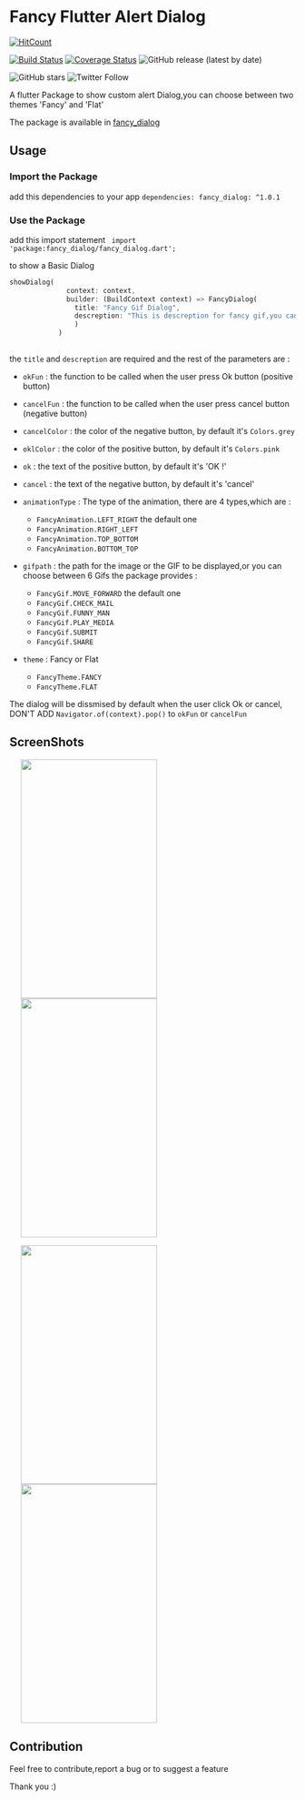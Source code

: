 # Fancy Flutter Alert Dialog

[![HitCount](http://hits.dwyl.com/DokkarRachidReda/Fancy-Flutter-Alert-Dialog.svg)](http://hits.dwyl.com/DokkarRachidReda/Fancy-Flutter-Alert-Dialog)

[![Build Status](https://travis-ci.com/DokkarRachidReda/Fancy-Flutter-Alert-Dialog.svg?branch=master)](https://travis-ci.com/DokkarRachidReda/Fancy-Flutter-Alert-Dialog) [![Coverage Status](https://coveralls.io/repos/github/DokkarRachidReda/DokkarRachidReda/badge.svg?branch=master)](https://coveralls.io/github/DokkarRachidReda/DokkarRachidReda?branch=master) ![GitHub release (latest by date)](https://img.shields.io/github/v/release/DokkarRachidReda/Fancy-Flutter-Alert-Dialog?style=plastic)


![GitHub stars](https://img.shields.io/github/stars/DokkarRachidReda/Fancy-Flutter-Alert-Dialog?style=social) ![Twitter Follow](https://img.shields.io/twitter/follow/DokkarReda?style=social)

A flutter Package to show custom alert Dialog,you can choose between two themes 'Fancy' and 'Flat'

The package is available in [fancy_dialog](https://pub.dev/packages/fancy_dialog)

## Usage 

### Import the Package 
add this dependencies to your app
``` dependencies: fancy_dialog: ^1.0.1 ```
### Use the Package
add this import statement 
``` import 'package:fancy_dialog/fancy_dialog.dart';```

to show a Basic Dialog

```Dart
showDialog(
              context: context,
              builder: (BuildContext context) => FancyDialog(
                title: "Fancy Gif Dialog",
                descreption: "This is descreption for fancy gif,you can load any image or gif to be displayed :), and you can choose between two themes Fancy and Flat",
                )
            ) 
          
```
         
the  ``` title ``` and ``` descreption ``` are required
 and the rest of the parameters are :
 * ``` okFun ``` : the function to be called when the user press Ok button (positive button)
 * ``` cancelFun ``` : the function to be called when the user press cancel button (negative button)
 * ``` cancelColor ``` : the color of the negative button, by default it's ``` Colors.grey ```
 * ``` oklColor ``` : the color of the positive button, by default it's ``` Colors.pink ```
 * ``` ok ``` : the text of the positive button, by default it's 'OK !'
 * ``` cancel ``` : the text of the negative button, by default it's 'cancel'
 * ``` animationType ``` : The type of the animation, there are 4 types,which are :

      *  ```FancyAnimation.LEFT_RIGHT```    the default one
      *  ``` FancyAnimation.RIGHT_LEFT ```
      *  ``` FancyAnimation.TOP_BOTTOM ``` 
      *  ``` FancyAnimation.BOTTOM_TOP ```
      
 * ``` gifpath ``` : the path for the image or the GIF to be displayed,or you can choose between 6 Gifs the package provides :
      
      * ```FancyGif.MOVE_FORWARD``` the default one
      * ```FancyGif.CHECK_MAIL```
      * ```FancyGif.FUNNY_MAN```
      * ```FancyGif.PLAY_MEDIA```
      * ```FancyGif.SUBMIT```
      * ```FancyGif.SHARE```

 * ``` theme ``` : Fancy or Flat 

     * ``` FancyTheme.FANCY ```
     * ``` FancyTheme.FLAT ```

The dialog will be dissmised by default when the user click Ok or cancel, DON'T ADD 
```Navigator.of(context).pop()``` to  ``` okFun ``` or ``` cancelFun ```

## ScreenShots

<img src="https://github.com/DokkarRachidReda/Fancy-Flutter-Alert-Dialog/blob/master/Screenshots/1.gif" height="420" width="240" hspace="20"><img src="https://github.com/DokkarRachidReda/Fancy-Flutter-Alert-Dialog/blob/master/Screenshots/2_flat.gif" height="420" width="240" hspace="20">

<img src="https://github.com/DokkarRachidReda/Fancy-Flutter-Alert-Dialog/blob/master/Screenshots/3.gif" height="420" width="240" hspace="20"><img src="https://github.com/DokkarRachidReda/Fancy-Flutter-Alert-Dialog/blob/master/Screenshots/4_flat.gif" height="420" width="240" hspace="20">
## Contribution 
Feel free to contribute,report a bug or to suggest a feature

Thank you :)

